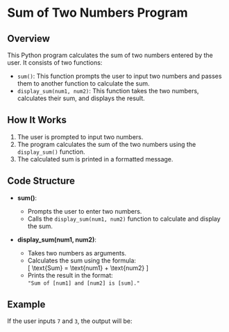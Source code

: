 # Sum of Two Numbers Program

## Overview

This Python program calculates the sum of two numbers entered by the user. It consists of two functions:

- `sum()`: This function prompts the user to input two numbers and passes them to another function to calculate the sum.
- `display_sum(num1, num2)`: This function takes the two numbers, calculates their sum, and displays the result.

## How It Works

1. The user is prompted to input two numbers.
2. The program calculates the sum of the two numbers using the `display_sum()` function.
3. The calculated sum is printed in a formatted message.

## Code Structure

- **sum()**: 
  - Prompts the user to enter two numbers.
  - Calls the `display_sum(num1, num2)` function to calculate and display the sum.
  
- **display_sum(num1, num2)**: 
  - Takes two numbers as arguments.
  - Calculates the sum using the formula:  
    \[
    \text{Sum} = \text{num1} + \text{num2}
    \]
  - Prints the result in the format:  
    `"Sum of [num1] and [num2] is [sum]."`

## Example

If the user inputs `7` and `3`, the output will be:

